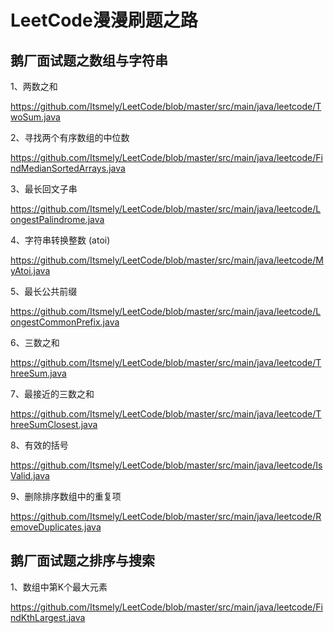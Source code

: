 # LeetCode漫漫刷题之路

## **鹅厂面试题之数组与字符串**

1、两数之和

https://github.com/Itsmely/LeetCode/blob/master/src/main/java/leetcode/TwoSum.java

2、寻找两个有序数组的中位数

https://github.com/Itsmely/LeetCode/blob/master/src/main/java/leetcode/FindMedianSortedArrays.java

3、最长回文子串

https://github.com/Itsmely/LeetCode/blob/master/src/main/java/leetcode/LongestPalindrome.java

4、字符串转换整数 (atoi)

https://github.com/Itsmely/LeetCode/blob/master/src/main/java/leetcode/MyAtoi.java

5、最长公共前缀

https://github.com/Itsmely/LeetCode/blob/master/src/main/java/leetcode/LongestCommonPrefix.java

6、三数之和

https://github.com/Itsmely/LeetCode/blob/master/src/main/java/leetcode/ThreeSum.java

7、最接近的三数之和

https://github.com/Itsmely/LeetCode/blob/master/src/main/java/leetcode/ThreeSumClosest.java

8、有效的括号

https://github.com/Itsmely/LeetCode/blob/master/src/main/java/leetcode/IsValid.java

9、删除排序数组中的重复项

https://github.com/Itsmely/LeetCode/blob/master/src/main/java/leetcode/RemoveDuplicates.java

## 鹅厂面试题之排序与搜索

1、数组中第K个最大元素

https://github.com/Itsmely/LeetCode/blob/master/src/main/java/leetcode/FindKthLargest.java